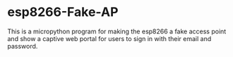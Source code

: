 # esp8266-Fake-AP
This is a micropython program for making the esp8266 a fake access point and show a captive web portal for users to sign in with their email and password. 
